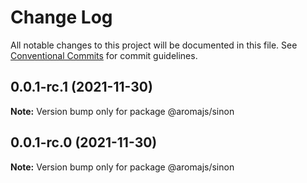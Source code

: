# Change Log

All notable changes to this project will be documented in this file.
See [Conventional Commits](https://conventionalcommits.org) for commit guidelines.

## 0.0.1-rc.1 (2021-11-30)

**Note:** Version bump only for package @aromajs/sinon





## 0.0.1-rc.0 (2021-11-30)

**Note:** Version bump only for package @aromajs/sinon
